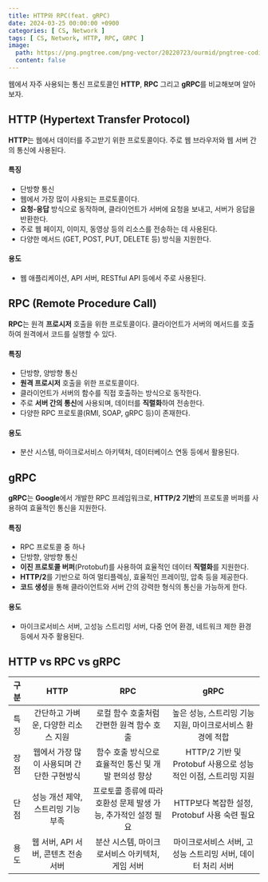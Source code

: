 ```yaml
---
title: HTTP와 RPC(feat. gRPC)
date: 2024-03-25 00:00:00 +0900
categories: [ CS, Network ]
tags: [ CS, Network, HTTP, RPC, GRPC ]
image:
  path: https://png.pngtree.com/png-vector/20220723/ourmid/pngtree-coding-png-image_6033915.png
  content: false
---
```


웹에서 자주 사용되는 통신 프로토콜인 **HTTP**, **RPC** 그리고 **gRPC**를 비교해보며 알아보자.

## **HTTP (Hypertext Transfer Protocol)**

**HTTP**는 웹에서 데이터를 주고받기 위한 프로토콜이다. 주로 웹 브라우저와 웹 서버 간의 통신에 사용된다.

#### 특징

- 단방향 통신
- 웹에서 가장 많이 사용되는 프로토콜이다.
- **요청-응답** 방식으로 동작하며, 클라이언트가 서버에 요청을 보내고, 서버가 응답을 반환한다.
- 주로 웹 페이지, 이미지, 동영상 등의 리소스를 전송하는 데 사용된다.
- 다양한 메서드 (GET, POST, PUT, DELETE 등) 방식을 지원한다.

#### 용도

- 웹 애플리케이션, API 서버, RESTful API 등에서 주로 사용된다.

## **RPC (Remote Procedure Call)**

**RPC**는 원격 **프로시저** 호출을 위한 프로토콜이다. 클라이언트가 서버의 메서드를 호출하여 원격에서 코드를 실행할 수 있다.

#### 특징

- 단방향, 양방향 통신
- **원격 프로시저** 호출을 위한 프로토콜이다.
- 클라이언트가 서버의 함수를 직접 호출하는 방식으로 동작한다.
- 주로 **서버 간의 통신**에 사용되며, 데이터를 **직렬화**하여 전송한다.
- 다양한 RPC 프로토콜(RMI, SOAP, gRPC 등)이 존재한다.

#### 용도

- 분산 시스템, 마이크로서비스 아키텍처, 데이터베이스 연동 등에서 활용된다.

## **gRPC**

**gRPC**는 **Google**에서 개발한 RPC 프레임워크로, **HTTP/2 기반**의 프로토콜 버퍼를 사용하여 효율적인 통신을 지원한다.

#### 특징

- RPC 프로토콜 중 하나
- 단방향, 양방향 통신
- **이진 프로토콜 버퍼**(Protobuf)를 사용하여 효율적인 데이터 **직렬화**를 지원한다.
- **HTTP/2**를 기반으로 하여 멀티플렉싱, 효율적인 프레이밍, 압축 등을 제공한다.
- **코드 생성**을 통해 클라이언트와 서버 간의 강력한 형식의 통신을 가능하게 한다.

#### 용도

- 마이크로서비스 서버, 고성능 스트리밍 서버, 다중 언어 환경, 네트워크 제한 환경 등에서 자주 활용된다.

## **HTTP vs RPC vs gRPC**

| 구분 |        **HTTP**         |               **RPC**                |                  **gRPC**                  |
|:--:|:-----------------------:|:------------------------------------:|:------------------------------------------:|
| 특징 |  간단하고 가벼운, 다양한 리소스 지원   |       로컬 함수 호출처럼 간편한 원격 함수 호출        |     높은 성능, 스트리밍 기능 지원, 마이크로서비스 환경에 적합      |
| 장점 | 웹에서 가장 많이 사용되며 간단한 구현방식 |    함수 호출 방식으로 효율적인 통신 및 개발 편의성 향상    | HTTP/2 기반 및 Protobuf 사용으로 성능적인 이점, 스트리밍 지원 |
| 단점 |  성능 개선 제약, 스트리밍 기능 부족   | 프로토콜 종류에 따라 호환성 문제 발생 가능, 추가적인 설정 필요 |      HTTP보다 복잡한 설정, Protobuf 사용 숙련 필요      |
| 용도 | 웹 서버, API 서버, 콘텐츠 전송 서버 |     분산 시스템, 마이크로서비스 아키텍처, 게임 서버      |     마이크로서비스 서버, 고성능 스트리밍 서버, 데이터 처리 서버     |
